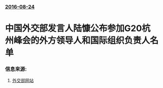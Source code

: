### [2016-08-24](/news/2016/08/24/index.md)

##### 
# 中国外交部发言人陆慷公布参加G20杭州峰会的外方领导人和国际组织负责人名单 




### 信息来源:

1. [外交部网站](http://www.mfa.gov.cn/web/zyxw/t1391472.shtml)
